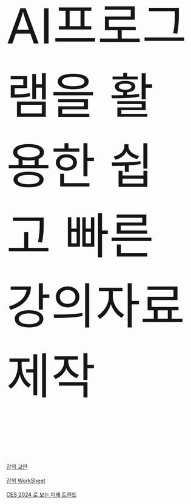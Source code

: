   <p style="font-size:128px; color:#161616;">AI프로그램을 활용한 쉽고 빠른 강의자료 제작</p>
  
  <br>
   	<a href="https://drive.google.com/file/d/1g7s-bfUubplZuX68UL0r17PqMiZ0_nBD/view?usp=sharing" target="_blank">강의 교안 </a>
  <br> <br>
   	<a href="https://docs.google.com/spreadsheets/d/1c8bt6Bp7NBN2C9Xyb8bex4xawQNwlfW5V7ERtbUyIxM/edit#gid=0" target="_blank">강의 WorkSheet </a>
  <br> <br> 
   <a href="https://drive.google.com/file/d/1rbbuYt1aZEa2fMwldd-0T5HNP7qGSoWr/view?usp=sharing" target="_blank">CES 2024 로 보는 미래 트렌드</a>
    

